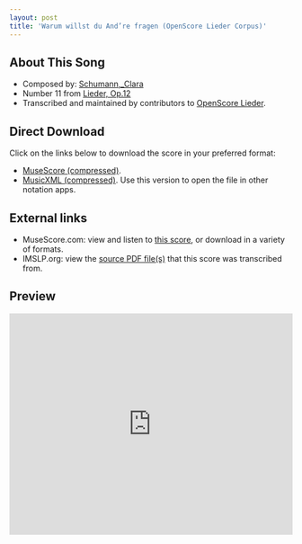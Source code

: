 ```yaml
---
layout: post
title: 'Warum willst du And’re fragen (OpenScore Lieder Corpus)'
---
```


## About This Song

- Composed by: [Schumann,_Clara](https://fourscoreandmore.org/openscore/lieder/Schumann,_Clara)
- Number 11 from [Lieder, Op.12](https://fourscoreandmore.org/openscore/lieder/Schumann,_Clara/Lieder,_Op.12)
- Transcribed and maintained by contributors to [OpenScore Lieder].

[OpenScore Lieder]: https://musescore.com/openscore-lieder-corpus

## Direct Download

Click on the links below to download the score in your preferred format:
- [MuseScore (compressed)](https://github.com/openscore/lieder/blob/main/scores/Schumann,_Clara/Lieder,_Op.12/11_Warum_willst_du_And’re_fragen/lc5197231.mscz?raw=true).
- [MusicXML (compressed)](https://github.com/openscore/lieder/blob/main/scores/Schumann,_Clara/Lieder,_Op.12/11_Warum_willst_du_And’re_fragen/lc5197231.mxl?raw=true). Use this version to open the file in other notation apps.

## External links

- MuseScore.com: view and listen to [this score][MuseScore], or download in a variety of formats.
- IMSLP.org: view the [source PDF file(s)][IMSLP] that this score was transcribed from.

[MuseScore]: https://musescore.com/score/5197231
[IMSLP]: https://imslp.org/wiki/Special:ReverseLookup/270918

## Preview

<iframe width="100%" height="394" src="https://musescore.com/openscore-lieder-corpus/scores/5197231/embed" frameborder="0" allowfullscreen allow="autoplay; fullscreen"></iframe>
